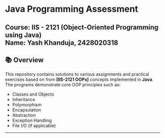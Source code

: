 # Java Programming Assessment

**Course:** IIS - 2121 (Object-Oriented Programming using Java)  
**Name:** Yash Khanduja, 2428020318   
----------------------------------
## 📚 Overview
This repository contains solutions to various assignments and practical exercises based on from **[IIS-2121 OOPs]** concepts implemented in **Java**. The programs demonstrate core OOP principles such as:

- Classes and Objects  
- Inheritance  
- Polymorphism  
- Encapsulation  
- Abstraction  
- Exception Handling  
- File I/O (if applicable)
-------------------------------

